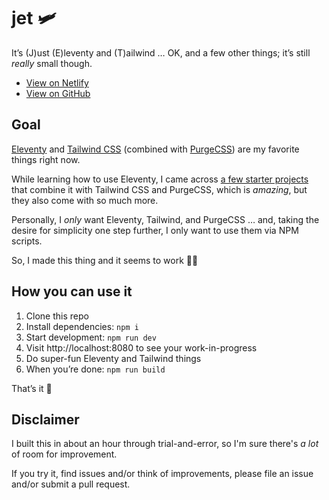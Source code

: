 # jet 🛩
It’s (J)ust (E)leventy and (T)ailwind … OK, and a few other things; it’s still *really* small though.
* [View on Netlify](https://marcamos-jet.netlify.com/)
* [View on GitHub](https://github.com/marcamos/jet#readme)

## Goal
[Eleventy](https://www.11ty.dev/) and [Tailwind CSS](https://tailwindcss.com/) (combined with [PurgeCSS](https://purgecss.com/)) are my favorite things right now.

While learning how to use Eleventy, I came across [a few starter projects](https://www.11ty.dev/docs/starter/) that combine it with Tailwind CSS and PurgeCSS, which is _amazing_, but they also come with so much more.

Personally, I _only_ want Eleventy, Tailwind, and PurgeCSS … and, taking the desire for simplicity one step further, I only want to use them via NPM scripts.

So, I made this thing and it seems to work 🤷‍♀️

## How you can use it
1. Clone this repo
2. Install dependencies: `npm i`
3. Start development: `npm run dev`
4. Visit http://localhost:8080 to see your work-in-progress
5. Do super-fun Eleventy and Tailwind things
6. When you’re done: `npm run build`

That’s it 🕺


## Disclaimer
I built this in about an hour through trial-and-error, so I'm sure there's _a lot_ of room for improvement.

If you try it, find issues and/or think of improvements, please file an issue and/or submit a pull request.
